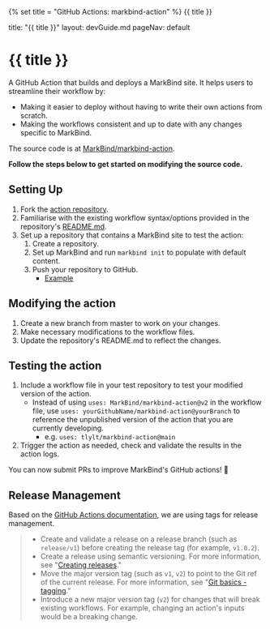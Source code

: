 {% set title = "GitHub Actions: markbind-action" %}
<span id="title" class="d-none">{{ title }}</span>

<frontmatter>
  title: "{{ title }}"
  layout: devGuide.md
  pageNav: default
</frontmatter>

# {{ title }}

<div class="lead">

A GitHub Action that builds and deploys a MarkBind site. It helps users to streamline their workflow by:
* Making it easier to deploy without having to write their own actions from scratch.
* Making the workflows consistent and up to date with any changes specific to MarkBind.

The source code is at [MarkBind/markbind-action](https://github.com/MarkBind/markbind-action).
</div>

**Follow the steps below to get started on modifying the source code.**
## Setting Up
1. Fork the [action repository](https://github.com/MarkBind/markbind-action).
1. Familiarise with the existing workflow syntax/options provided in the repository's [README.md](https://github.com/MarkBind/markbind-action#readme).
1. Set up a repository that contains a MarkBind site to test the action:
   1. Create a repository.
   1. Set up MarkBind and run `markbind init` to populate with default content.
   1. Push your repository to GitHub.
      * [Example](https://github.com/MarkBind/init-typical)

## Modifying the action
1. Create a new branch from master to work on your changes.
1. Make necessary modifications to the workflow files.
1. Update the repository's README.md to reflect the changes.

## Testing the action
1. Include a workflow file in your <tooltip content="Which includes a sample MarkBind site">test repository</tooltip> to test your modified version of the action.
   * Instead of using `uses: MarkBind/markbind-action@v2` in the workflow file, use `uses: yourGithubName/markbind-action@yourBranch` to reference the unpublished version of the action that you are currently developing.
      * e.g. `uses: tlylt/markbind-action@main`
1.  Trigger the action as needed, check and validate the results in the action logs.

You can now submit PRs to improve MarkBind's GitHub actions! 🎉

## Release Management
Based on the [GitHub Actions documentation](https://docs.github.com/en/actions/creating-actions/about-custom-actions#using-release-management-for-actions), we are using tags for release management.

> * Create and validate a release on a release branch (such as `release/v1`) before creating the release tag (for example, `v1.0.2`).
> * Create a release using semantic versioning. For more information, see "[Creating releases](https://docs.github.com/en/articles/creating-releases)."
> * Move the major version tag (such as `v1`, `v2`) to point to the Git ref of the current release. For more information, see "[Git basics - tagging](https://git-scm.com/book/en/v2/Git-Basics-Tagging)."
> * Introduce a new major version tag (`v2`) for changes that will break existing workflows. For example, changing an action's inputs would be a breaking change.